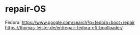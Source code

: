 # repair-OS
Fedora: https://www.google.com/search?q=fedora+boot+repair https://thomas-leister.de/en/repair-fedora-efi-bootloader/
